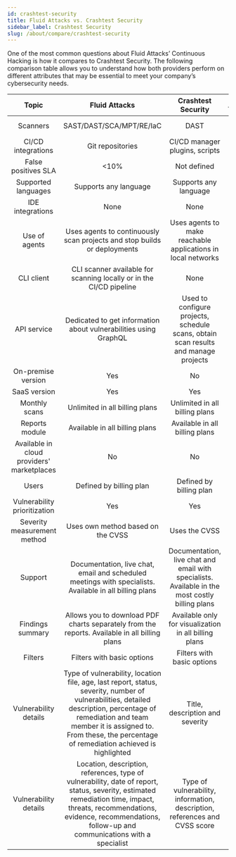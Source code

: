 ```yaml
---
id: crashtest-security
title: Fluid Attacks vs. Crashtest Security
sidebar_label: Crashtest Security
slug: /about/compare/crashtest-security
---
```


One of the most common questions about
Fluid Attacks’ Continuous Hacking is
how it compares to Crashtest Security.
The following comparison table allows
you to understand how both providers perform
on different attributes that may be essential
to meet your company’s cybersecurity needs.

|                    **Topic**                    |                                                                                                                  **Fluid Attacks**                                                                                                                  |                                          **Crashtest Security**                                         |    **Advantage**   |
|:-----------------------------------------------:|:---------------------------------------------------------------------------------------------------------------------------------------------------------------------------------------------------------------------------------------------------:|:-------------------------------------------------------------------------------------------------------:|:------------------:|
| Scanners                                        | SAST/DAST/SCA/MPT/RE/IaC                                                                                                                                                                                                                            | DAST                                                                                                    | Fluid Attacks      |
| CI/CD integrations                              | Git repositories                                                                                                                                                                                                                                    | CI/CD manager plugins, scripts                                                                          | Crashtest Security |
| False positives SLA                             |                                                                                                                                                                                                                                                <10% | Not defined                                                                                             | Fluid Attacks      |
| Supported languages                             | Supports any language                                                                                                                                                                                                                               | Supports any language                                                                                   | Similar            |
| IDE integrations                                | None                                                                                                                                                                                                                                                | None                                                                                                    | Similar            |
| Use of agents                                   | Uses agents to continuously scan projects and stop builds or deployments                                                                                                                                                                            | Uses agents to make reachable applications in local networks                                            | Fluid Attacks      |
| CLI client                                      | CLI scanner available for scanning locally or in the CI/CD pipeline                                                                                                                                                                                 | None                                                                                                    | Fluid Attacks      |
| API service                                     | Dedicated to get information about vulnerabilities using GraphQL                                                                                                                                                                                    | Used to configure projects, schedule scans, obtain scan results and manage projects                     | Crashtest Security |
| On-premise version                              | Yes                                                                                                                                                                                                                                                 | No                                                                                                      | Fluid Attacks      |
| SaaS version                                    | Yes                                                                                                                                                                                                                                                 | Yes                                                                                                     | Similar            |
| Monthly scans                                   | Unlimited in all billing plans                                                                                                                                                                                                                      | Unlimited in all billing plans                                                                          | Similar            |
| Reports module                                  | Available in all billing plans                                                                                                                                                                                                                      | Available in all billing plans                                                                          | Similar            |
| Available in cloud providers' marketplaces      | No                                                                                                                                                                                                                                                  | No                                                                                                      | Similar            |
| Users                                           | Defined by billing plan                                                                                                                                                                                                                             | Defined by billing plan                                                                                 | Similar            |
| Vulnerability prioritization                      | Yes                                                                                                                                                                                                                                                 | Yes                                                                                                     | Similar            |
| Severity measurement method                     | Uses own method based on the CVSS                                                                                                                                                                                                                   | Uses the CVSS                                                                                           | Fluid Attacks      |
| Support                                         | Documentation, live chat, email and scheduled meetings with specialists. Available in all billing plans                                                                                                                                             | Documentation, live chat and email with specialists. Available in the most costly billing plans         | Fluid Attacks      |
| Findings summary                                | Allows you to download PDF charts separately from the reports. Available in all billing plans                                                                                                                                                       | Available only for visualization in all billing plans                                                   | Fluid Attacks      |
| Filters                                         | Filters with basic options                                                                                                                                                                                                                          | Filters with basic options                                                                              | Similar            |
| Vulnerability details                           | Type of vulnerability, location file, age, last report, status, severity, number of vulnerabilities, detailed description, percentage of remediation and team member it is assigned to. From these, the percentage of remediation achieved is highlighted | Title, description and severity                                                                         | Fluid Attacks      |
| Vulnerability details                           | Location, description, references, type of vulnerability, date of report, status, severity, estimated remediation time, impact, threats, recommendations, evidence, recommendations, follow-up and communications with a specialist                 | Type of vulnerability, information, description, references and CVSS score                              | Fluid Attacks      |
